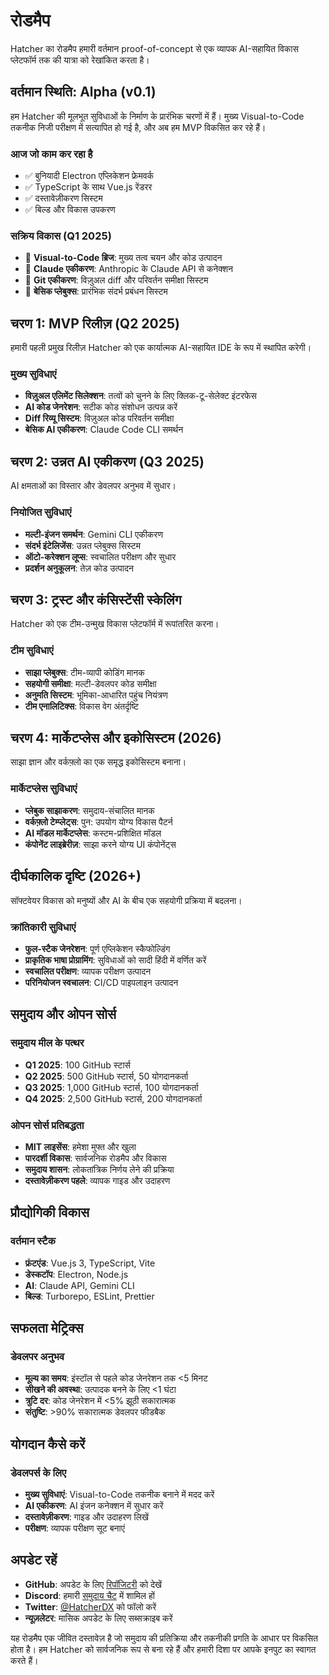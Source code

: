 # रोडमैप

Hatcher का रोडमैप हमारी वर्तमान proof-of-concept से एक व्यापक AI-सहायित विकास प्लेटफॉर्म तक की यात्रा को रेखांकित करता है।

## वर्तमान स्थिति: Alpha (v0.1)

हम Hatcher की मूलभूत सुविधाओं के निर्माण के प्रारंभिक चरणों में हैं। मुख्य Visual-to-Code तकनीक निजी परीक्षण में सत्यापित हो गई है, और अब हम MVP विकसित कर रहे हैं।

### आज जो काम कर रहा है

- ✅ बुनियादी Electron एप्लिकेशन फ्रेमवर्क
- ✅ TypeScript के साथ Vue.js रेंडरर
- ✅ दस्तावेज़ीकरण सिस्टम
- ✅ बिल्ड और विकास उपकरण

### सक्रिय विकास (Q1 2025)

- 🔄 **Visual-to-Code ब्रिज**: मुख्य तत्व चयन और कोड उत्पादन
- 🔄 **Claude एकीकरण**: Anthropic के Claude API से कनेक्शन
- 🔄 **Git एकीकरण**: विज़ुअल diff और परिवर्तन समीक्षा सिस्टम
- 🔄 **बेसिक प्लेबुक्स**: प्रारंभिक संदर्भ प्रबंधन सिस्टम

## चरण 1: MVP रिलीज़ (Q2 2025)

हमारी पहली प्रमुख रिलीज़ Hatcher को एक कार्यात्मक AI-सहायित IDE के रूप में स्थापित करेगी।

### मुख्य सुविधाएं

- **विज़ुअल एलिमेंट सिलेक्शन**: तत्वों को चुनने के लिए क्लिक-टू-सेलेक्ट इंटरफेस
- **AI कोड जेनरेशन**: सटीक कोड संशोधन उत्पन्न करें
- **Diff रिव्यू सिस्टम**: विज़ुअल कोड परिवर्तन समीक्षा
- **बेसिक AI एकीकरण**: Claude Code CLI समर्थन

## चरण 2: उन्नत AI एकीकरण (Q3 2025)

AI क्षमताओं का विस्तार और डेवलपर अनुभव में सुधार।

### नियोजित सुविधाएं

- **मल्टी-इंजन समर्थन**: Gemini CLI एकीकरण
- **संदर्भ इंटेलिजेंस**: उन्नत प्लेबुक्स सिस्टम
- **ऑटो-करेक्शन लूप्स**: स्वचालित परीक्षण और सुधार
- **प्रदर्शन अनुकूलन**: तेज़ कोड उत्पादन

## चरण 3: ट्रस्ट और कंसिस्टेंसी स्केलिंग

Hatcher को एक टीम-उन्मुख विकास प्लेटफॉर्म में रूपांतरित करना।

### टीम सुविधाएं

- **साझा प्लेबुक्स**: टीम-व्यापी कोडिंग मानक
- **सहयोगी समीक्षा**: मल्टी-डेवलपर कोड समीक्षा
- **अनुमति सिस्टम**: भूमिका-आधारित पहुंच नियंत्रण
- **टीम एनालिटिक्स**: विकास वेग अंतर्दृष्टि

## चरण 4: मार्केटप्लेस और इकोसिस्टम (2026)

साझा ज्ञान और वर्कफ़्लो का एक समृद्ध इकोसिस्टम बनाना।

### मार्केटप्लेस सुविधाएं

- **प्लेबुक साझाकरण**: समुदाय-संचालित मानक
- **वर्कफ़्लो टेम्प्लेट्स**: पुन: उपयोग योग्य विकास पैटर्न
- **AI मॉडल मार्केटप्लेस**: कस्टम-प्रशिक्षित मॉडल
- **कंपोनेंट लाइब्रेरीज़**: साझा करने योग्य UI कंपोनेंट्स

## दीर्घकालिक दृष्टि (2026+)

सॉफ्टवेयर विकास को मनुष्यों और AI के बीच एक सहयोगी प्रक्रिया में बदलना।

### क्रांतिकारी सुविधाएं

- **फुल-स्टैक जेनरेशन**: पूर्ण एप्लिकेशन स्कैफोल्डिंग
- **प्राकृतिक भाषा प्रोग्रामिंग**: सुविधाओं को सादी हिंदी में वर्णित करें
- **स्वचालित परीक्षण**: व्यापक परीक्षण उत्पादन
- **परिनियोजन स्वचालन**: CI/CD पाइपलाइन उत्पादन

## समुदाय और ओपन सोर्स

### समुदाय मील के पत्थर

- **Q1 2025**: 100 GitHub स्टार्स
- **Q2 2025**: 500 GitHub स्टार्स, 50 योगदानकर्ता
- **Q3 2025**: 1,000 GitHub स्टार्स, 100 योगदानकर्ता
- **Q4 2025**: 2,500 GitHub स्टार्स, 200 योगदानकर्ता

### ओपन सोर्स प्रतिबद्धता

- **MIT लाइसेंस**: हमेशा मुफ्त और खुला
- **पारदर्शी विकास**: सार्वजनिक रोडमैप और विकास
- **समुदाय शासन**: लोकतांत्रिक निर्णय लेने की प्रक्रिया
- **दस्तावेज़ीकरण पहले**: व्यापक गाइड और उदाहरण

## प्रौद्योगिकी विकास

### वर्तमान स्टैक

- **फ्रंटएंड**: Vue.js 3, TypeScript, Vite
- **डेस्कटॉप**: Electron, Node.js
- **AI**: Claude API, Gemini CLI
- **बिल्ड**: Turborepo, ESLint, Prettier

## सफलता मेट्रिक्स

### डेवलपर अनुभव

- **मूल्य का समय**: इंस्टॉल से पहले कोड जेनरेशन तक <5 मिनट
- **सीखने की अवस्था**: उत्पादक बनने के लिए <1 घंटा
- **त्रुटि दर**: कोड जेनरेशन में <5% झूठी सकारात्मक
- **संतुष्टि**: >90% सकारात्मक डेवलपर फीडबैक

## योगदान कैसे करें

### डेवलपर्स के लिए

- **मुख्य सुविधाएं**: Visual-to-Code तकनीक बनाने में मदद करें
- **AI एकीकरण**: AI इंजन कनेक्शन में सुधार करें
- **दस्तावेज़ीकरण**: गाइड और उदाहरण लिखें
- **परीक्षण**: व्यापक परीक्षण सूट बनाएं

## अपडेट रहें

- **GitHub**: अपडेट के लिए [रिपॉजिटरी](https://github.com/HatcherDX/dx-engine) को देखें
- **Discord**: हमारी [समुदाय चैट](https://discord.gg/hatcher) में शामिल हों
- **Twitter**: [@HatcherDX](https://twitter.com/HatcherDX) को फॉलो करें
- **न्यूज़लेटर**: मासिक अपडेट के लिए सब्सक्राइब करें

यह रोडमैप एक जीवित दस्तावेज़ है जो समुदाय की प्रतिक्रिया और तकनीकी प्रगति के आधार पर विकसित होता है। हम Hatcher को सार्वजनिक रूप से बना रहे हैं और हमारी दिशा पर आपके इनपुट का स्वागत करते हैं।
